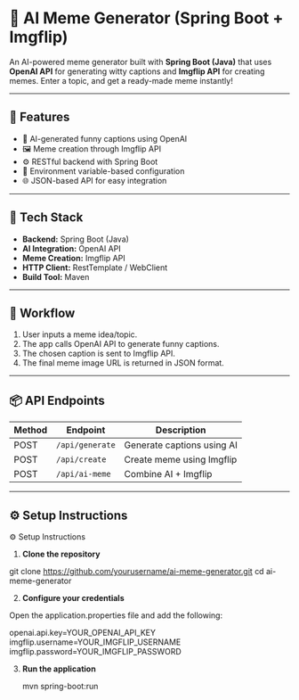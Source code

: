 # 🤖 AI Meme Generator (Spring Boot + Imgflip)

An AI-powered meme generator built with **Spring Boot (Java)** that uses **OpenAI API** for generating witty captions and **Imgflip API** for creating memes. Enter a topic, and get a ready-made meme instantly!

---

## 🚀 Features
- 🤖 AI-generated funny captions using OpenAI
- 🖼️ Meme creation through Imgflip API
- ⚙️ RESTful backend with Spring Boot
- 🔐 Environment variable-based configuration
- 🌐 JSON-based API for easy integration

---

## 🧩 Tech Stack
- **Backend:** Spring Boot (Java)
- **AI Integration:** OpenAI API
- **Meme Creation:** Imgflip API
- **HTTP Client:** RestTemplate / WebClient
- **Build Tool:** Maven

---

## 📸 Workflow
1. User inputs a meme idea/topic.
2. The app calls OpenAI API to generate funny captions.
3. The chosen caption is sent to Imgflip API.
4. The final meme image URL is returned in JSON format.

---

## 📦 API Endpoints
| Method | Endpoint | Description |
|--------|-----------|-------------|
| POST | `/api/generate` | Generate captions using AI |
| POST | `/api/create` | Create meme using Imgflip |
| POST | `/api/ai-meme` | Combine AI + Imgflip |

---

## ⚙️ Setup Instructions

⚙️ Setup Instructions

1. **Clone the repository**

git clone https://github.com/yourusername/ai-meme-generator.git
cd ai-meme-generator


2. **Configure your credentials**

Open the application.properties file and add the following:

openai.api.key=YOUR_OPENAI_API_KEY
imgflip.username=YOUR_IMGFLIP_USERNAME
imgflip.password=YOUR_IMGFLIP_PASSWORD


3. **Run the application**

   mvn spring-boot:run

